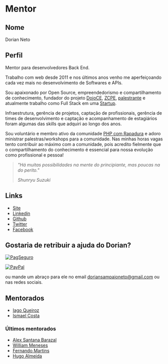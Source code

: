 # Mentor

## Nome

Dorian Neto

## Perfil

Mentor para desenvolvedores Back End.

Trabalho com web desde 2011 e nos últimos anos venho me aperfeiçoando cada vez mais no desenvolvimento de Softwares e APIs.

Sou apaixonado por Open Source, empreendedorismo e compartilhamento de conhecimento, fundador do projeto [DojoCE](https://github.com/dojo-ce), [ZCPE](http://www.zend.com/en/yellow-pages/ZEND030288), [palestrante](http://dorianneto.com.br/palestras/) e atualmente trabalho como Full Stack em uma [Startup](https://prombox.com.br).

Infraestrutura, gerência de projetos, captação de profissionais, gerência de times de desenvolvimento e captação e acompanhamento de estagiários foram algumas das skills que adquiri ao longo dos anos.

Sou voluntário e membro ativo da comunidade [PHP com Rapadura](http://phpcomrapadura.org/) e adoro ministrar palestras/workshops para a comunidade. Nas minhas horas vagas tento contribuir ao máximo com a comunidade, pois acredito fielmente que o compartilhamento do conhecimento é essencial para nossa evolução como profissional e pessoa!

> *"Há muitas possibilidades na mente do principiante, mas poucas na do perito."*
>
> *Shunryu Suzuki*

## Links

* [Site](http://dorianneto.com.br/)
* [Linkedin](https://www.linkedin.com/in/dorianneto)
* [Github](https://github.com/dorianneto)
* [Twitter](https://twitter.com/doriansneto)
* [Facebook](https://www.facebook.com/doriansampaioneto)

## Gostaria de retribuir a ajuda do Dorian?

[![PagSeguro](https://stc.pagseguro.uol.com.br/public/img/botoes/doacoes/205x30-doar.gif)](https://pagseguro.uol.com.br/checkout/v2/donation.html?currency=BRL&receiverEmail=doriansampaioneto@gmail.com)

[![PayPal](https://www.paypalobjects.com/pt_BR/i/btn/btn_donate_LG.gif)](https://www.paypal.com/cgi-bin/webscr?cmd=_donations&business=GRF246VS6CLVW&lc=BR&item_name=Dorian%20Neto&currency_code=BRL&bn=PP%2dDonationsBF%3abtn_donate_LG%2egif%3aNonHosted)

ou mande um abraço para ele no email doriansampaioneto@gmail.com ou nas redes sociais.

## Mentorados

- [Iago Queiroz](/profiles/pupils/profiles/IagoQueiroz.md)
- [Ismael Costa](/profiles/pupils/profiles/ismaelirc.md)

### Últimos mentorados
- [Alex Santana Barazal](/profiles/pupils/profiles/AlexBarazal.md)
- [William Meneses](/profiles/pupils/profiles/WilliamMeneses.md)
- [Fernando Martins](/profiles/pupils/profiles/FernandoMartins.md)
- [Hugo Almeida](/profiles/pupils/profiles/hugo_almeida.md)